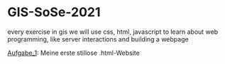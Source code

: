 # GIS-SoSe-2021
every exercise in gis
we will use css, html, javascript to learn about web programming, like server interactions and building a webpage

<a href="https://mikanthrop.github.io/GIS-SoSe-2021/Kapitel_1/Aufgabe_1.1.html">Aufgabe_1</a>: Meine erste stillose .html-Website
